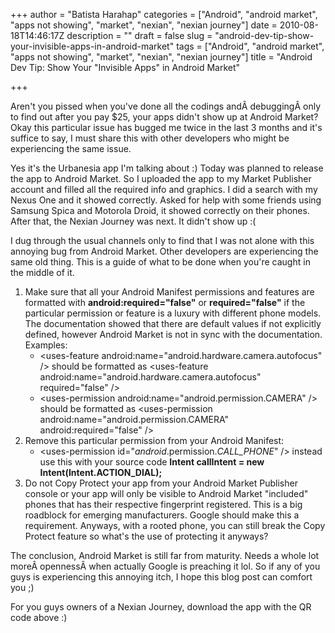+++
author = "Batista Harahap"
categories = ["Android", "android market", "apps not showing", "market", "nexian", "nexian journey"]
date = 2010-08-18T14:46:17Z
description = ""
draft = false
slug = "android-dev-tip-show-your-invisible-apps-in-android-market"
tags = ["Android", "android market", "apps not showing", "market", "nexian", "nexian journey"]
title = "Android Dev Tip: Show Your \"Invisible Apps\" in Android Market"

+++


Aren't you pissed when you've done all the codings andÂ debuggingÂ only to find out after you pay $25, your apps didn't show up at Android Market? Okay this particular issue has bugged me twice in the last 3 months and it's suffice to say, I must share this with other developers who might be experiencing the same issue.

Yes it's the Urbanesia app I'm talking about :) Today was planned to release the app to Android Market. So I uploaded the app to my Market Publisher account and filled all the required info and graphics. I did a search with my Nexus One and it showed correctly. Asked for help with some friends using Samsung Spica and Motorola Droid, it showed correctly on their phones. After that, the Nexian Journey was next. It didn't show up :(

I dug through the usual channels only to find that I was not alone with this annoying bug from Android Market. Other developers are experiencing the same old thing. This is a guide of what to be done when you're caught in the middle of it.
<ol>
	<li>Make sure that all your Android Manifest permissions and features are formatted with <strong>android:required="false"</strong> or <strong>required="false"</strong> if the particular permission or feature is a luxury with different phone models. The documentation showed that there are default values if not explicitly defined, however Android Market is not in sync with the documentation. Examples:
<ul>
	<li>&lt;uses-feature android:name="android.hardware.camera.autofocus" /&gt; should be formatted as &lt;uses-feature android:name="android.hardware.camera.autofocus" required="false" /&gt;</li>
	<li>&lt;uses-permission android:name="android.permission.CAMERA" /&gt; should be formatted as &lt;uses-permission android:name="android.permission.CAMERA" android:required="false" /&gt;</li>
</ul>
</li>
	<li>Remove this particular permission from your Android Manifest:
<ul>
	<li>&lt;uses-permission id="<em>android</em>.permission.<em>CALL_PHONE</em>" /&gt; instead use this with your source code <strong>Intent callIntent = new Intent(Intent.ACTION_DIAL);</strong></li>
</ul>
</li>
	<li>Do not Copy Protect your app from your Android Market Publisher console or your app will only be visible to Android Market "included" phones that has their respective fingerprint registered. This is a big roadblock for emerging manufacturers. Google should make this a requirement. Anyways, with a rooted phone, you can still break the Copy Protect feature so what's the use of protecting it anyways?</li>
</ol>
The conclusion, Android Market is still far from maturity. Needs a whole lot moreÂ opennessÂ when actually Google is preaching it lol. So if any of you guys is experiencing this annoying itch, I hope this blog post can comfort you ;)

For you guys owners of a Nexian Journey, download the app with the QR code above :)